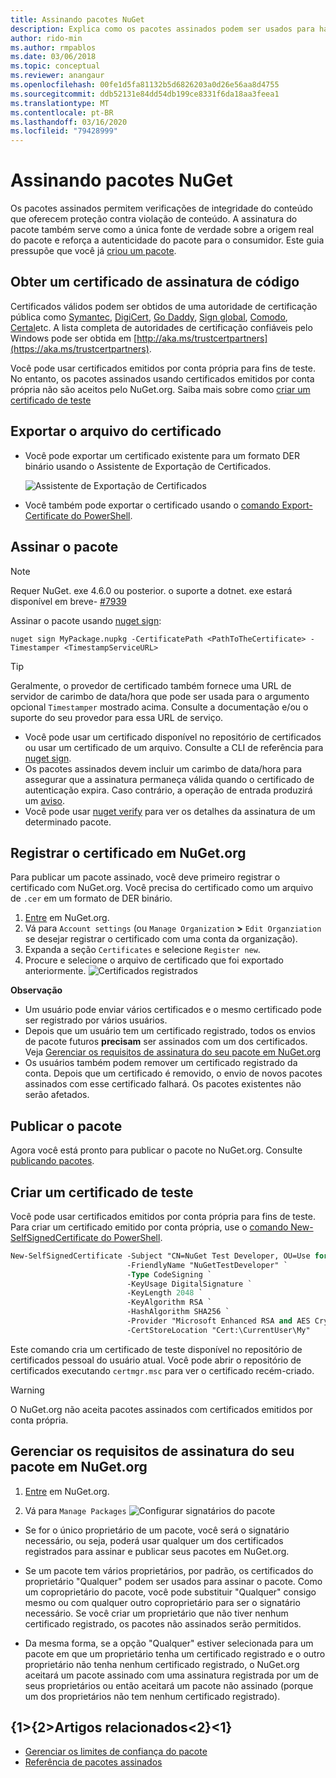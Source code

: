```yaml
---
title: Assinando pacotes NuGet
description: Explica como os pacotes assinados podem ser usados para habilitar a verificação de integridade de conteúdo.
author: rido-min
ms.author: rmpablos
ms.date: 03/06/2018
ms.topic: conceptual
ms.reviewer: anangaur
ms.openlocfilehash: 00fe1d5fa81132b5d6826203a0d26e56aa8d4755
ms.sourcegitcommit: ddb52131e84dd54db199ce8331f6da18aa3feea1
ms.translationtype: MT
ms.contentlocale: pt-BR
ms.lasthandoff: 03/16/2020
ms.locfileid: "79428999"
---
```

# <a name="signing-nuget-packages"></a>Assinando pacotes NuGet

Os pacotes assinados permitem verificações de integridade do conteúdo que oferecem proteção contra violação de conteúdo. A assinatura do pacote também serve como a única fonte de verdade sobre a origem real do pacote e reforça a autenticidade do pacote para o consumidor. Este guia pressupõe que você já [criou um pacote](creating-a-package.md).

## <a name="get-a-code-signing-certificate"></a>Obter um certificado de assinatura de código

Certificados válidos podem ser obtidos de uma autoridade de certificação pública como [Symantec](https://trustcenter.websecurity.symantec.com/process/trust/productOptions?productType=SoftwareValidationClass3), [DigiCert](https://www.digicert.com/code-signing/), [Go Daddy](https://www.godaddy.com/web-security/code-signing-certificate), [Sign global](https://www.globalsign.com/en/code-signing-certificate/), [Comodo](https://www.comodo.com/e-commerce/code-signing/code-signing-certificate.php), [Certal](https://www.certum.eu/certum/cert,offer_en_open_source_cs.xml)etc. A lista completa de autoridades de certificação confiáveis pelo Windows pode ser obtida em [http://aka.ms/trustcertpartners](https://aka.ms/trustcertpartners).

Você pode usar certificados emitidos por conta própria para fins de teste. No entanto, os pacotes assinados usando certificados emitidos por conta própria não são aceitos pelo NuGet.org. Saiba mais sobre como [criar um certificado de teste](#create-a-test-certificate)

## <a name="export-the-certificate-file"></a>Exportar o arquivo do certificado

* Você pode exportar um certificado existente para um formato DER binário usando o Assistente de Exportação de Certificados.

  ![Assistente de Exportação de Certificados](../reference/media/CertificateExportWizard.png)

* Você também pode exportar o certificado usando o [comando Export-Certificate do PowerShell](/powershell/module/pkiclient/export-certificate).

## <a name="sign-the-package"></a>Assinar o pacote

> [!note]
> Requer NuGet. exe 4.6.0 ou posterior. o suporte a dotnet. exe estará disponível em breve- [#7939](https://github.com/NuGet/Home/issues/7939)

Assinar o pacote usando [nuget sign](../reference/cli-reference/cli-ref-sign.md):

```cli
nuget sign MyPackage.nupkg -CertificatePath <PathToTheCertificate> -Timestamper <TimestampServiceURL>
```

> [!Tip]
> Geralmente, o provedor de certificado também fornece uma URL de servidor de carimbo de data/hora que pode ser usada para o argumento opcional `Timestamper` mostrado acima. Consulte a documentação e/ou o suporte do seu provedor para essa URL de serviço.

* Você pode usar um certificado disponível no repositório de certificados ou usar um certificado de um arquivo. Consulte a CLI de referência para [nuget sign](../reference/cli-reference/cli-ref-sign.md).
* Os pacotes assinados devem incluir um carimbo de data/hora para assegurar que a assinatura permaneça válida quando o certificado de autenticação expira. Caso contrário, a operação de entrada produzirá um [aviso](../reference/errors-and-warnings/NU3002.md).
* Você pode usar [nuget verify](../reference/cli-reference/cli-ref-verify.md) para ver os detalhes da assinatura de um determinado pacote.

## <a name="register-the-certificate-on-nugetorg"></a>Registrar o certificado em NuGet.org

Para publicar um pacote assinado, você deve primeiro registrar o certificado com NuGet.org. Você precisa do certificado como um arquivo de `.cer` em um formato de DER binário.

1. [Entre](https://www.nuget.org/users/account/LogOn?returnUrl=%2F) em NuGet.org.
1. Vá para `Account settings` (ou `Manage Organization` **>** `Edit Organziation` se desejar registrar o certificado com uma conta da organização).
1. Expanda a seção `Certificates` e selecione `Register new`.
1. Procure e selecione o arquivo de certificado que foi exportado anteriormente.
  ![Certificados registrados](../reference/media/registered-certs.png)

**Observação**
* Um usuário pode enviar vários certificados e o mesmo certificado pode ser registrado por vários usuários.
* Depois que um usuário tem um certificado registrado, todos os envios de pacote futuros **precisam** ser assinados com um dos certificados. Veja [Gerenciar os requisitos de assinatura do seu pacote em NuGet.org](#manage-signing-requirements-for-your-package-on-nugetorg)
* Os usuários também podem remover um certificado registrado da conta. Depois que um certificado é removido, o envio de novos pacotes assinados com esse certificado falhará. Os pacotes existentes não serão afetados.

## <a name="publish-the-package"></a>Publicar o pacote

Agora você está pronto para publicar o pacote no NuGet.org. Consulte [publicando pacotes](../nuget-org/Publish-a-package.md).

## <a name="create-a-test-certificate"></a>Criar um certificado de teste

Você pode usar certificados emitidos por conta própria para fins de teste. Para criar um certificado emitido por conta própria, use o [comando New-SelfSignedCertificate do PowerShell](/powershell/module/pkiclient/new-selfsignedcertificate).

```ps
New-SelfSignedCertificate -Subject "CN=NuGet Test Developer, OU=Use for testing purposes ONLY" `
                          -FriendlyName "NuGetTestDeveloper" `
                          -Type CodeSigning `
                          -KeyUsage DigitalSignature `
                          -KeyLength 2048 `
                          -KeyAlgorithm RSA `
                          -HashAlgorithm SHA256 `
                          -Provider "Microsoft Enhanced RSA and AES Cryptographic Provider" `
                          -CertStoreLocation "Cert:\CurrentUser\My" 
```

Este comando cria um certificado de teste disponível no repositório de certificados pessoal do usuário atual. Você pode abrir o repositório de certificados executando `certmgr.msc` para ver o certificado recém-criado.

> [!Warning]
> O NuGet.org não aceita pacotes assinados com certificados emitidos por conta própria.

## <a name="manage-signing-requirements-for-your-package-on-nugetorg"></a>Gerenciar os requisitos de assinatura do seu pacote em NuGet.org
1. [Entre](https://www.nuget.org/users/account/LogOn?returnUrl=%2F) em NuGet.org.

1. Vá para `Manage Packages` 
   ![Configurar signatários do pacote](../reference/media/configure-package-signers.png)

* Se for o único proprietário de um pacote, você será o signatário necessário, ou seja, poderá usar qualquer um dos certificados registrados para assinar e publicar seus pacotes em NuGet.org.

* Se um pacote tem vários proprietários, por padrão, os certificados do proprietário "Qualquer" podem ser usados para assinar o pacote. Como um coproprietário do pacote, você pode substituir "Qualquer" consigo mesmo ou com qualquer outro coproprietário para ser o signatário necessário. Se você criar um proprietário que não tiver nenhum certificado registrado, os pacotes não assinados serão permitidos. 

* Da mesma forma, se a opção "Qualquer" estiver selecionada para um pacote em que um proprietário tenha um certificado registrado e o outro proprietário não tenha nenhum certificado registrado, o NuGet.org aceitará um pacote assinado com uma assinatura registrada por um de seus proprietários ou então aceitará um pacote não assinado (porque um dos proprietários não tem nenhum certificado registrado).

## <a name="related-articles"></a>{1&gt;{2&gt;Artigos relacionados&lt;2}&lt;1}

- [Gerenciar os limites de confiança do pacote](../consume-packages/installing-signed-packages.md)
- [Referência de pacotes assinados](../reference/Signed-Packages-Reference.md)
